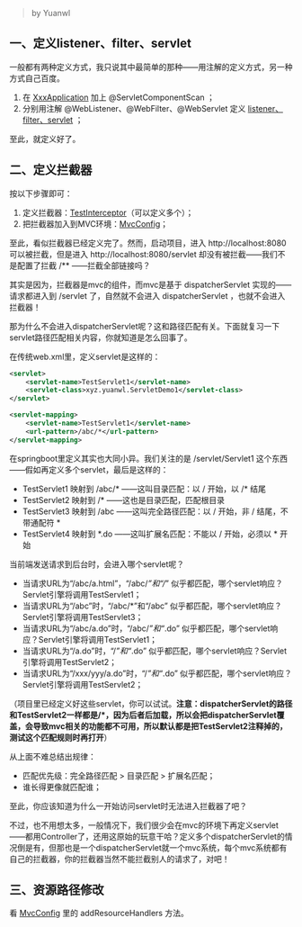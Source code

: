 > by Yuanwl

## 一、定义listener、filter、servlet

一般都有两种定义方式，我只说其中最简单的那种——用注解的定义方式，另一种方式自己百度。

1. 在 [XxxApplication](src/main/java/xyz/yuanwl/Application.java) 加上 @ServletComponentScan ；
2. 分别用注解 @WebListener、@WebFilter、@WebServlet 定义 [listener、filter、servlet](src/main/java/xyz/yuanwl/web) ；

至此，就定义好了。


## 二、定义拦截器

按以下步骤即可：

1. 定义拦截器：[TestInterceptor](src/main/java/xyz/yuanwl/web/TestInterceptor.java)（可以定义多个）；
2. 把拦截器加入到MVC环境：[MvcConfig](src/main/java/xyz/yuanwl/web/MvcConfig.java)；

至此，看似拦截器已经定义完了。然而，启动项目，进入 http://localhost:8080 可以被拦截，但是进入 http://localhost:8080/servlet 却没有被拦截——我们不是配置了拦截 /** ——拦截全部链接吗？

其实是因为，拦截器是mvc的组件，而mvc是基于 dispatcherServlet 实现的——请求都进入到 /servlet 了，自然就不会进入 dispatcherServlet ，也就不会进入拦截器！

那为什么不会进入dispatcherServlet呢？这和路径匹配有关。下面就复习一下servlet路径匹配相关内容，你就知道是怎么回事了。

在传统web.xml里，定义servlet是这样的：
```xml
<servlet>
    <servlet-name>TestServlet1</servlet-name>
    <servlet-class>xyz.yuanwl.ServletDemo1</servlet-class>
</servlet>

<servlet-mapping>
    <servlet-name>TestServlet1</servlet-name>
    <url-pattern>/abc/*</url-pattern>
</servlet-mapping>
```

在springboot里定义其实也大同小异。我们关注的是 <url-pattern>/servlet/Servlet1</url-pattern> 这个东西——假如再定义多个servlet，最后是这样的：

- TestServlet1 映射到 /abc/* ——这叫目录匹配：以 / 开始，以 /* 结尾
- TestServlet2 映射到 /* ——这也是目录匹配，匹配根目录
- TestServlet3 映射到 /abc ——这叫完全路径匹配：以 / 开始，非 / 结尾，不带通配符 *
- TestServlet4 映射到 *.do ——这叫扩展名匹配：不能以 / 开始，必须以 * 开始

当前端发送请求到后台时，会进入哪个servlet呢？

- 当请求URL为“/abc/a.html”，“/abc/*”和“/*” 似乎都匹配，哪个servlet响应？Servlet引擎将调用TestServlet1；
- 当请求URL为“/abc”时，“/abc/*”和“/abc” 似乎都匹配，哪个servlet响应？Servlet引擎将调用TestServlet3；
- 当请求URL为“/abc/a.do”时，“/abc/*”和“*.do” 似乎都匹配，哪个servlet响应？Servlet引擎将调用TestServlet1；
- 当请求URL为“/a.do”时，“/*”和“*.do” 似乎都匹配，哪个servlet响应？Servlet引擎将调用TestServlet2；
- 当请求URL为“/xxx/yyy/a.do”时，“/*”和“*.do” 似乎都匹配，哪个servlet响应？Servlet引擎将调用TestServlet2；

（项目里已经定义好这些servlet，你可以试试。**注意：dispatcherServlet的路径和TestServlet2一样都是/*，因为后者后加载，所以会把dispatcherServlet覆盖，会导致mvc相关的功能都不可用，所以默认都是把TestServlet2注释掉的，测试这个匹配规则时再打开**）

从上面不难总结出规律：

- 匹配优先级：完全路径匹配 > 目录匹配 > 扩展名匹配；
- 谁长得更像就匹配谁；

至此，你应该知道为什么一开始访问servlet时无法进入拦截器了吧？

不过，也不用想太多，一般情况下，我们很少会在mvc的环境下再定义servlet——都用Controller了，还用这原始的玩意干哈？定义多个dispatcherServlet的情况倒是有，但那也是一个dispatcherServlet就一个mvc系统，每个mvc系统都有自己的拦截器，你的拦截器当然不能拦截别人的请求了，对吧！


## 三、资源路径修改

看 [MvcConfig](src/main/java/xyz/yuanwl/web/MvcConfig.java) 里的 addResourceHandlers 方法。